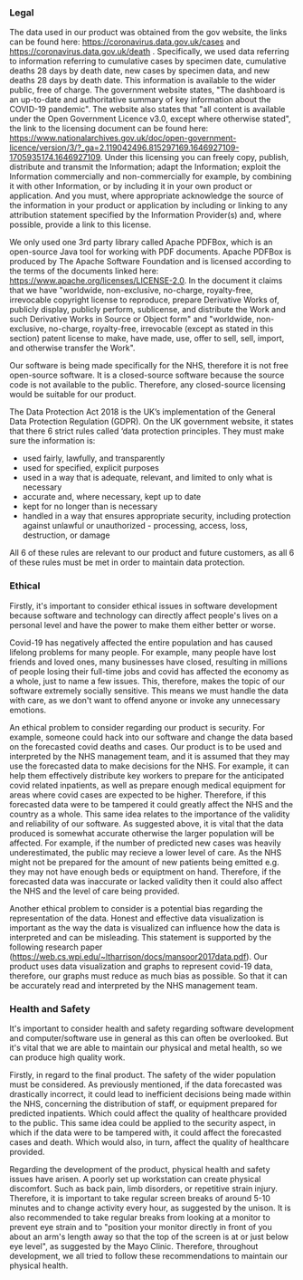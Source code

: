 ### Legal

The data used in our product was obtained from the gov website, the links can be found here: https://coronavirus.data.gov.uk/cases and https://coronavirus.data.gov.uk/death . Specifically, we used data referring to information referring to cumulative cases by specimen date, cumulative deaths 28 days by death date, new cases by specimen data, and new deaths 28 days by death date. This information is available to the wider public, free of charge. The government website states, "The dashboard is an up-to-date and authoritative summary of key information about the COVID-19 pandemic". The website also states that "all content is available under the Open Government Licence v3.0, except where otherwise stated", the link to the licensing document can be found here: https://www.nationalarchives.gov.uk/doc/open-government-licence/version/3/?_ga=2.119042496.815297169.1646927109-1705935174.1646927109. Under this licensing you can freely copy, publish, distribute and transmit the Information; adapt the Information; exploit the Information commercially and non-commercially for example, by combining it with other Information, or by including it in your own product or application. And you must, where appropriate acknowledge the source of the information in your product or application by including or linking to any attribution statement specified by the Information Provider(s) and, where possible, provide a link to this license.

We only used one 3rd party library called Apache PDFBox, which is an open-source Java tool for working with PDF documents. Apache PDFBox is produced by The Apache Software Foundation and is licensed according to the terms of the documents linked here: https://www.apache.org/licenses/LICENSE-2.0. In the document it claims that we have "worldwide, non-exclusive, no-charge, royalty-free, irrevocable copyright license to reproduce, prepare Derivative Works of, publicly display, publicly perform, sublicense, and distribute the Work and such Derivative Works in Source or Object form" and "worldwide, non-exclusive, no-charge, royalty-free, irrevocable (except as stated in this section) patent license to make, have made, use, offer to sell, sell, import, and otherwise transfer the Work".

Our software is being made specifically for the NHS, therefore it is not free open-source software. It is a closed-source software because the source code is not available to the public. Therefore, any closed-source licensing would be suitable for our product.

The Data Protection Act 2018 is the UK’s implementation of the General Data Protection Regulation (GDPR). On the UK government website, it states that there 6 strict rules called ‘data protection principles. They must make sure the information is:
- used fairly, lawfully, and transparently
- used for specified, explicit purposes
- used in a way that is adequate, relevant, and limited to only what is necessary
- accurate and, where necessary, kept up to date
- kept for no longer than is necessary
- handled in a way that ensures appropriate security, including protection against unlawful or unauthorized - processing, access, loss, destruction, or damage

All 6 of these rules are relevant to our product and future customers, as all 6 of these rules must be met in order to maintain data protection.

### Ethical

Firstly, it's important to consider ethical issues in software development because software and technology can directly affect people's lives on a personal level and have the power to make them either better or worse.

Covid-19 has negatively affected the entire population and has caused lifelong problems for many people. For example, many people have lost friends and loved ones, many businesses have closed, resulting in millions of people losing their full-time jobs and covid has affected the economy as a whole, just to name a few issues. This, therefore, makes the topic of our software extremely socially sensitive. This means we must handle the data with care, as we don't want to offend anyone or invoke any unnecessary emotions.

An ethical problem to consider regarding our product is security. For example, someone could hack into our software and change the data based on the forecasted covid deaths and cases. Our product is to be used and interpreted by the NHS management team, and it is assumed that they may use the forecasted data to make decisions for the NHS. For example, it can help them effectively distribute key workers to prepare for the anticipated covid related inpatients, as well as prepare enough medical equipment for areas where covid cases are expected to be higher. Therefore, if this forecasted data were to be tampered it could greatly affect the NHS and the country as a whole. This same idea relates to the importance of the validity and reliability of our software. As suggested above, it is vital that the data produced is somewhat accurate otherwise the larger population will be affected. For example, if the number of predicted new cases was heavily underestimated, the public may recieve a lower level of care. As the NHS might not be prepared for the amount of new patients being emitted e.g. they may not have enough beds or equiptment on hand. Therefore, if the forecasted data was inaccurate or lacked validity then it could also affect the NHS and the level of care being provided.

Another ethical problem to consider is a potential bias regarding the representation of the data. Honest and effective data visualization is important as the way the data is visualized can influence how the data is interpreted and can be misleading. This statement is supported by the following research paper (https://web.cs.wpi.edu/~ltharrison/docs/mansoor2017data.pdf). Our product uses data visualization and graphs to represent covid-19 data, therefore, our graphs must reduce as much bias as possible. So that it can be accurately read and interpreted by the NHS management team.

### Health and Safety

It's important to consider health and safety regarding software development and computer/software use in general as this can often be overlooked. But it's vital that we are able to maintain our physical and metal health, so we can produce high quality work.

Firstly, in regard to the final product. The safety of the wider population must be considered. As previously mentioned, if the data forecasted was drastically incorrect, it could lead to inefficient decisions being made within the NHS, concerning the distribution of staff, or equipment prepared for predicted inpatients. Which could affect the quality of healthcare provided to the public. This same idea could be applied to the security aspect, in which if the data were to be tampered with, it could affect the forecasted cases and death. Which would also, in turn, affect the quality of healthcare provided.

Regarding the development of the product, physical health and safety issues have arisen. A poorly set up workstation can create physical discomfort. Such as back pain, limb disorders, or repetitive strain injury. Therefore, it is important to take regular screen breaks of around 5-10 minutes and to change activity every hour, as suggested by the unison. It is also recommended to take regular breaks from looking at a monitor to prevent eye strain and to "position your monitor directly in front of you about an arm's length away so that the top of the screen is at or just below eye level", as suggested by the Mayo Clinic. Therefore, throughout development, we all tried to follow these recommendations to maintain our physical health.

